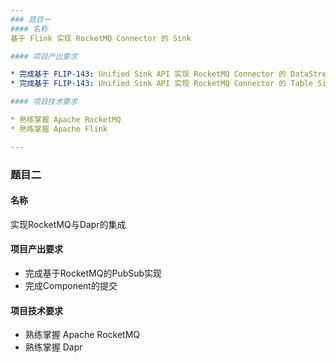 ```yaml
---
### 题目一
#### 名称
基于 Flink 实现 RocketMQ Connector 的 Sink

#### 项目产出要求

* 完成基于 FLIP-143: Unified Sink API 实现 RocketMQ Connector 的 DataStream Sink
* 完成基于 FLIP-143: Unified Sink API 实现 RocketMQ Connector 的 Table Sink

#### 项目技术要求

* 熟练掌握 Apache RocketMQ
* 熟练掌握 Apache Flink

---
```

### 题目二
#### 名称
实现RocketMQ与Dapr的集成

#### 项目产出要求

* 完成基于RocketMQ的PubSub实现
* 完成Component的提交

#### 项目技术要求

* 熟练掌握 Apache RocketMQ
* 熟练掌握 Dapr